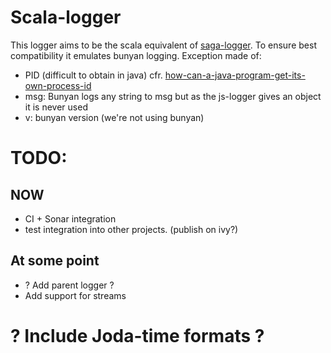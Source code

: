 # Scala-logger

This logger aims to be the scala equivalent of [saga-logger](https://github.com/Sagacify/logger).
To ensure best compatibility it emulates bunyan logging.
Exception made of:
* PID (difficult to obtain in java) cfr. [how-can-a-java-program-get-its-own-process-id](http://stackoverflow.com/questions/35842/how-can-a-java-program-get-its-own-process-id)
* msg: Bunyan logs any string to msg but as the js-logger gives an object it is never used
* v: bunyan version (we're not using bunyan)

# TODO:
## NOW
* CI + Sonar integration
* test integration into other projects. (publish on ivy?)

## At some point
* ? Add parent logger ?
* Add support for streams
# ? Include Joda-time formats ?
